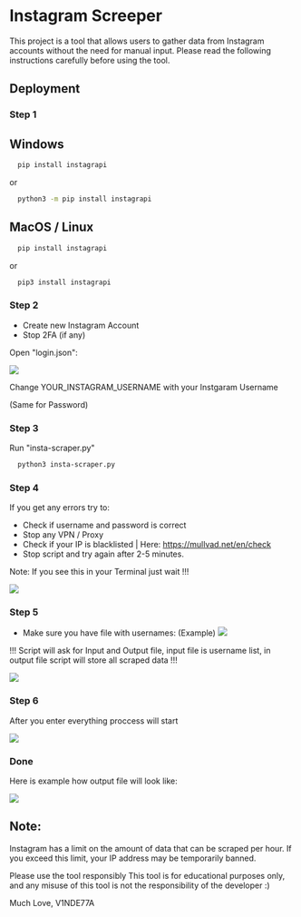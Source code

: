 
# Instagram Screeper

This project is a tool that allows users to gather data from Instagram accounts without the need for manual input. Please read the following instructions carefully before using the tool.




## Deployment

### Step 1
## Windows 

```bash
  pip install instagrapi
```
or 
```bash
  python3 -m pip install instagrapi
```


## MacOS / Linux 

```bash
  pip install instagrapi
```
or
```bash
  pip3 install instagrapi
```

### Step 2

- Create new Instagram Account 
- Stop 2FA (if any)

Open "login.json":

![](https://i.ibb.co/ZfWFCby/11111.png)

Change YOUR_INSTAGRAM_USERNAME with your Instgaram Username

(Same for Password)

### Step 3

Run "insta-scraper.py"

```bash
  python3 insta-scraper.py
```

### Step 4
If you get any errors try to:
- Check if username and password is correct
- Stop any VPN / Proxy
- Check if your IP is blacklisted | Here: https://mullvad.net/en/check
- Stop script and try again after 2-5 minutes.

Note:
 If you see this in your Terminal just wait !!!

![](https://i.ibb.co/hWV3KZ7/saswds.png)


### Step 5
- Make sure you have file with usernames: (Example)
![](https://i.ibb.co/dp5QdjK/2.png)

!!! Script will ask for Input and Output file, input file is username list, in output file script will store all scraped data !!!

![](https://i.ibb.co/tHWfkR3/Screenshot-at-Feb-18-00-03-34.png)

### Step 6
After you enter everything proccess will start

![](https://i.ibb.co/5WwMtvf/wefwefwef.png)

### Done

Here is example how output file will look like:

![](https://i.ibb.co/jhgKZ73/5.png)



## Note:

Instagram has a limit on the amount of data that can be scraped per hour. If you exceed this limit, your IP address may be temporarily banned. 




Please use the tool responsibly
This tool is for educational purposes only, and any misuse of this tool is not the responsibility of the developer :)

Much Love, V1NDE77A



